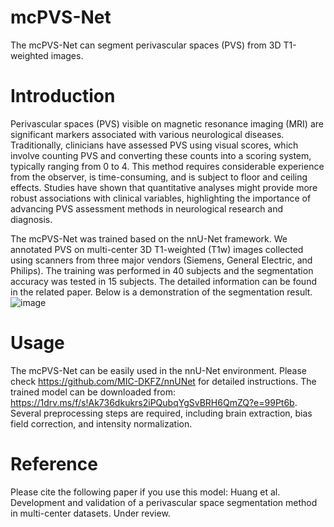 # mcPVS-Net
The mcPVS-Net can segment perivascular spaces (PVS) from 3D T1-weighted images.

# Introduction
Perivascular spaces (PVS) visible on magnetic resonance imaging (MRI) are significant markers associated with various neurological diseases. Traditionally, clinicians have assessed PVS using visual scores, which involve counting PVS and converting these counts into a scoring system, typically ranging from 0 to 4. This method requires considerable experience from the observer, is time-consuming, and is subject to floor and ceiling effects. Studies have shown that quantitative analyses might provide more robust associations with clinical variables, highlighting the importance of advancing PVS assessment methods in neurological research and diagnosis.

The mcPVS-Net was trained based on the nnU-Net framework. We annotated PVS on multi-center 3D T1-weighted (T1w) images collected using scanners from three major vendors (Siemens, General Electric, and Philips). The training was performed in 40 subjects and the segmentation accuracy was tested in 15 subjects. The detailed information can be found in the related paper. Below is a demonstration of the segmentation result.
![image](https://github.com/user-attachments/assets/49442145-c5c8-45af-8e60-f138b81eac78)


# Usage
The mcPVS-Net can be easily used in the nnU-Net environment. Please check https://github.com/MIC-DKFZ/nnUNet for detailed instructions. The trained model can be downloaded from: https://1drv.ms/f/s!Ak736dkukrs2iPQubqYgSvBRH6QmZQ?e=99Pt6b.
Several preprocessing steps are required, including brain extraction, bias field correction, and intensity normalization.

# Reference
Please cite the following paper if you use this model:
Huang et al. Development and validation of a perivascular space segmentation method in multi-center datasets. Under review.
